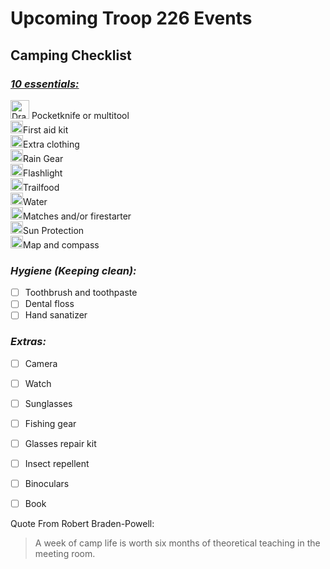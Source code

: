 # Upcoming Troop 226 Events
## Camping Checklist
### _[10 essentials:](http://boyslife.org/outdoors/outdoorarticles/6976/scout-outdoor-essentials-checklist/)_
<img src="http://balubes.com/bundles/sonatacore/vendor/ionicons/src/android-checkbox-outline-blank.svg" alt="Drawing" width='30'/>
<span>Pocketknife or multitool</span>
<br>
<img src="http://balubes.com/bundles/sonatacore/vendor/ionicons/src/android-checkbox-outline-blank.svg" alt="Drawing" width='20'/><span>First aid kit</span><br>
<img src="http://balubes.com/bundles/sonatacore/vendor/ionicons/src/android-checkbox-outline-blank.svg" alt="Drawing" width='20'/><span>Extra clothing</span><br>
<img src="http://balubes.com/bundles/sonatacore/vendor/ionicons/src/android-checkbox-outline-blank.svg" alt="Drawing" width='20'/><span>Rain Gear</span><br>
<img src="http://balubes.com/bundles/sonatacore/vendor/ionicons/src/android-checkbox-outline-blank.svg" alt="Drawing" width='20'/><span>Flashlight</span><br>
<img src="http://balubes.com/bundles/sonatacore/vendor/ionicons/src/android-checkbox-outline-blank.svg" alt="Drawing" width='20'/><span>Trailfood</span><br>
<img src="http://balubes.com/bundles/sonatacore/vendor/ionicons/src/android-checkbox-outline-blank.svg" alt="Drawing" width='20'/><span>Water</span><br>
<img src="http://balubes.com/bundles/sonatacore/vendor/ionicons/src/android-checkbox-outline-blank.svg" alt="Drawing" width='20'/><span>Matches and/or firestarter</span><br>
<img src="http://balubes.com/bundles/sonatacore/vendor/ionicons/src/android-checkbox-outline-blank.svg" alt="Drawing" width='20'/><span>Sun Protection</span><br>
<img src="http://balubes.com/bundles/sonatacore/vendor/ionicons/src/android-checkbox-outline-blank.svg" alt="Drawing" width='20'/><span>Map and compass</span><br>

### _Hygiene (Keeping clean):_
- [ ] Toothbrush and toothpaste
- [ ] Dental floss
- [ ] Hand sanatizer

### _Extras:_
- [ ] Camera
- [ ] Watch
- [ ] Sunglasses
- [ ] Fishing gear
- [ ] Glasses repair kit
- [ ] Insect repellent
- [ ] Binoculars
- [ ] Book


Quote From Robert Braden-Powell:

> A week of camp life is worth six months of theoretical teaching in the meeting room.
